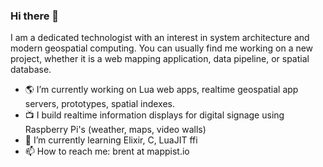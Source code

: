 ### Hi there 👋


I am a dedicated technologist with an interest in system architecture and modern geospatial computing. You can usually find me working on a new project, whether it is a web mapping application, data pipeline, or spatial database.

- 🌎 I’m currently working on Lua web apps, realtime geospatial app servers, prototypes, spatial indexes.
- 📺 I build realtime information displays for digital signage using Raspberry Pi's (weather, maps, video walls)
- 🌱 I’m currently learning Elixir, C, LuaJIT ffi
- 📫 How to reach me: brent at mappist.io

